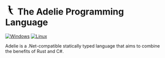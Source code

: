# <img width="32" src="./logo/adelie-logo.svg?sanitize=true" alt="logo"> The Adelie Programming Language

[![Windows](https://github.com/kumavale/Adelie/actions/workflows/windows.yml/badge.svg)](https://github.com/kumavale/Adelie/actions/workflows/windows.yml)
[![Linux](https://github.com/kumavale/Adelie/actions/workflows/linux.yml/badge.svg)](https://github.com/kumavale/Adelie/actions/workflows/linux.yml)

Adelie is a .Net-compatible statically typed language that aims to combine the benefits of Rust and C#.
